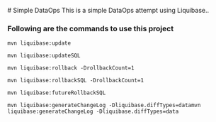 ﻿﻿# Simple DataOpsThis is a simple DataOps attempt using Liquibase.. ### Following are the commands to use this project`mvn liquibase:update``mvn liquibase:updateSQL``mvn liquibase:rollback -DrollbackCount=1``mvn liquibase:rollbackSQL -DrollbackCount=1 ``mvn liquibase:futureRollbackSQL``mvn liquibase:generateChangeLog -Dliquibase.diffTypes=datamvn liquibase:generateChangeLog -Dliquibase.diffTypes=data`